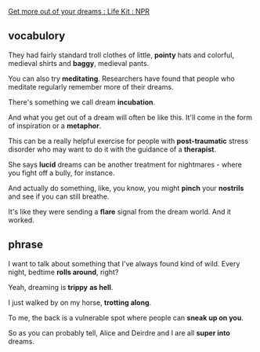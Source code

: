[Get more out of your dreams : Life Kit : NPR](https://www.npr.org/transcripts/1179675677)
## vocabulory
They had fairly standard troll clothes of little, **pointy** hats and colorful, medieval shirts and **baggy**, medieval pants.

You can also try **meditating**. Researchers have found that people who meditate regularly remember more of their dreams.

There's something we call dream **incubation**.

And what you get out of a dream will often be like this. It'll come in the form of inspiration or a **metaphor**.

This can be a really helpful exercise for people with **post-traumatic** stress disorder who may want to do it with the guidance of a **therapist**.

She says **lucid** dreams can be another treatment for nightmares - where you fight off a bully, for instance.

And actually do something, like, you know, you might **pinch** your **nostrils** and see if you can still breathe.

It's like they were sending a **flare** signal from the dream world. And it worked.
## phrase
I want to talk about something that I've always found kind of wild. Every night, bedtime **rolls around**, right?

Yeah, dreaming is **trippy** **as hell**.

I just walked by on my horse, **trotting along**.

To me, the back is a vulnerable spot where people can **sneak up on you**.

So as you can probably tell, Alice and Deirdre and I are all **super into** dreams.